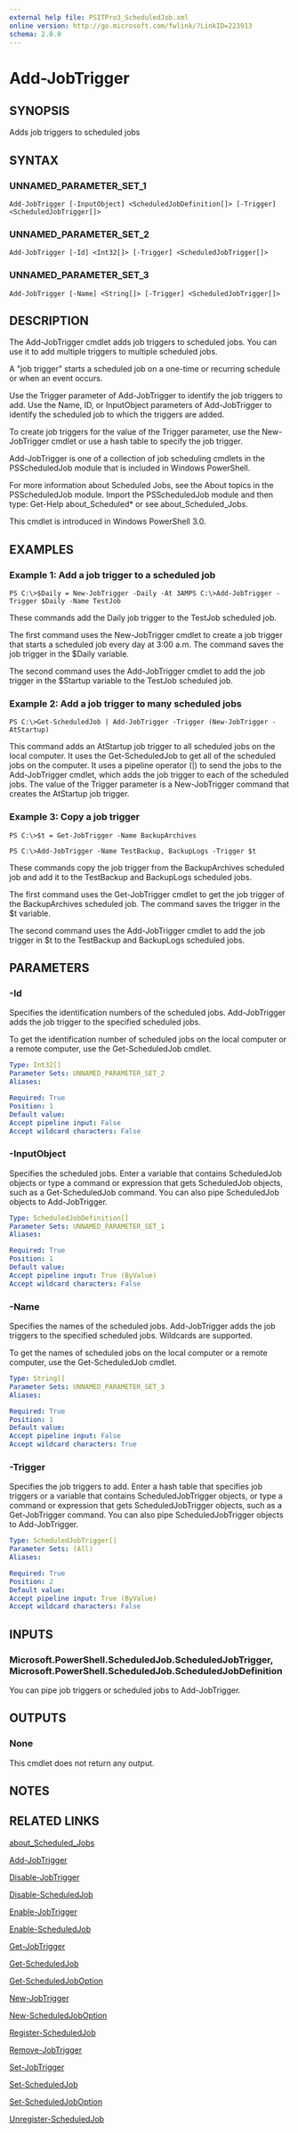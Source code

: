 ```yaml
---
external help file: PSITPro3_ScheduledJob.xml
online version: http://go.microsoft.com/fwlink/?LinkID=223913
schema: 2.0.0
---
```


# Add-JobTrigger
## SYNOPSIS
Adds job triggers to scheduled jobs

## SYNTAX

### UNNAMED_PARAMETER_SET_1
```
Add-JobTrigger [-InputObject] <ScheduledJobDefinition[]> [-Trigger] <ScheduledJobTrigger[]>
```

### UNNAMED_PARAMETER_SET_2
```
Add-JobTrigger [-Id] <Int32[]> [-Trigger] <ScheduledJobTrigger[]>
```

### UNNAMED_PARAMETER_SET_3
```
Add-JobTrigger [-Name] <String[]> [-Trigger] <ScheduledJobTrigger[]>
```

## DESCRIPTION
The Add-JobTrigger cmdlet adds job triggers to scheduled jobs.
You can use it to add multiple triggers to multiple scheduled jobs.

A "job trigger" starts a scheduled job on a one-time or recurring schedule or when an event occurs.

Use the Trigger parameter of Add-JobTrigger to identify the job triggers to add.
Use the Name, ID, or InputObject parameters of Add-JobTrigger to identify the scheduled job to which the triggers are added.

To create job triggers for the value of the Trigger parameter, use the New-JobTrigger cmdlet or use a hash table to specify the job trigger.

Add-JobTrigger is one of a collection of job scheduling cmdlets in the PSScheduledJob module that is included in Windows PowerShell.

For more information about Scheduled Jobs, see the About topics in the PSScheduledJob module.
Import the PSScheduledJob module and then type: Get-Help about_Scheduled* or see about_Scheduled_Jobs.

This cmdlet is introduced in Windows PowerShell 3.0.

## EXAMPLES

### Example 1: Add a job trigger to a scheduled job
```
PS C:\>$Daily = New-JobTrigger -Daily -At 3AMPS C:\>Add-JobTrigger -Trigger $Daily -Name TestJob
```

These commands add the Daily job trigger to the TestJob scheduled job.

The first command uses the New-JobTrigger cmdlet to create a job trigger that starts a scheduled job every day at 3:00 a.m.
The command saves the job trigger in the $Daily variable.

The second command uses the Add-JobTrigger cmdlet to add the job trigger in the $Startup variable to the TestJob scheduled job.

### Example 2: Add a job trigger to many scheduled jobs
```
PS C:\>Get-ScheduledJob | Add-JobTrigger -Trigger (New-JobTrigger -AtStartup)
```

This command adds an AtStartup job trigger to all scheduled jobs on the local computer.
It uses the Get-ScheduledJob to get all of the scheduled jobs on the computer.
It uses a pipeline operator (|) to send the jobs to the Add-JobTrigger cmdlet, which adds the job trigger to each of the scheduled jobs.
The value of the Trigger parameter is a New-JobTrigger command that creates the AtStartup job trigger.

### Example 3: Copy a job trigger
```
PS C:\>$t = Get-JobTrigger -Name BackupArchives

PS C:\>Add-JobTrigger -Name TestBackup, BackupLogs -Trigger $t
```

These commands copy the job trigger from the BackupArchives scheduled job and add it to the TestBackup and BackupLogs scheduled jobs.

The first command uses the Get-JobTrigger cmdlet to get the job trigger of the BackupArchives scheduled job.
The command saves the trigger in the $t variable.

The second command uses the Add-JobTrigger cmdlet to add the job trigger in $t to the TestBackup and BackupLogs scheduled jobs.

## PARAMETERS

### -Id
Specifies the identification numbers of the scheduled jobs.
Add-JobTrigger adds the job trigger to the specified scheduled jobs.

To get the identification number of scheduled jobs on the local computer or a remote computer, use the Get-ScheduledJob cmdlet.

```yaml
Type: Int32[]
Parameter Sets: UNNAMED_PARAMETER_SET_2
Aliases: 

Required: True
Position: 1
Default value: 
Accept pipeline input: False
Accept wildcard characters: False
```

### -InputObject
Specifies the scheduled jobs.
Enter a variable that contains ScheduledJob objects or type a command or expression that gets ScheduledJob objects, such as a Get-ScheduledJob command.
You can also pipe ScheduledJob objects to Add-JobTrigger.

```yaml
Type: ScheduledJobDefinition[]
Parameter Sets: UNNAMED_PARAMETER_SET_1
Aliases: 

Required: True
Position: 1
Default value: 
Accept pipeline input: True (ByValue)
Accept wildcard characters: False
```

### -Name
Specifies the names of the scheduled jobs.
Add-JobTrigger adds the job triggers to the specified scheduled jobs.
Wildcards are supported.

To get the names of scheduled jobs on the local computer or a remote computer, use the Get-ScheduledJob cmdlet.

```yaml
Type: String[]
Parameter Sets: UNNAMED_PARAMETER_SET_3
Aliases: 

Required: True
Position: 1
Default value: 
Accept pipeline input: False
Accept wildcard characters: True
```

### -Trigger
Specifies the job triggers to add.
Enter a hash table that specifies job triggers or a variable that contains ScheduledJobTrigger objects, or type a command or expression that gets ScheduledJobTrigger objects, such as a Get-JobTrigger command.
You can also pipe ScheduledJobTrigger objects to Add-JobTrigger.

```yaml
Type: ScheduledJobTrigger[]
Parameter Sets: (All)
Aliases: 

Required: True
Position: 2
Default value: 
Accept pipeline input: True (ByValue)
Accept wildcard characters: False
```

## INPUTS

### Microsoft.PowerShell.ScheduledJob.ScheduledJobTrigger, Microsoft.PowerShell.ScheduledJob.ScheduledJobDefinition
You can pipe job triggers or scheduled jobs to Add-JobTrigger.

## OUTPUTS

### None
This cmdlet does not return any output.

## NOTES

## RELATED LINKS

[about_Scheduled_Jobs](3b546629-703c-4939-b44f-52dd567bce92)

[Add-JobTrigger](d0ab1b5d-ca22-4518-a3dc-88ffb4578b62)

[Disable-JobTrigger](6387c972-06c8-4f7c-a1fe-35e0ed03b3cb)

[Disable-ScheduledJob](0f633d57-fe67-4fb8-b6f1-875395c76042)

[Enable-JobTrigger](a76ca67d-298b-4674-be43-af3f781eb570)

[Enable-ScheduledJob](e61a922e-b575-4b19-b29c-2b2b6f58ebcf)

[Get-JobTrigger](60c56495-7aa1-49fd-835a-09dfad27bdf8)

[Get-ScheduledJob](ff366cbf-5e3b-49fb-b987-d1a8d9822172)

[Get-ScheduledJobOption](00b922bf-0816-4817-bd07-0534538e5d68)

[New-JobTrigger](605eb27a-e8ff-4167-b94c-988b2b893696)

[New-ScheduledJobOption](a3262ad6-5b68-452e-80da-f53173bfa89f)

[Register-ScheduledJob](47e8f0de-6a42-447b-a024-9a20da5a852f)

[Remove-JobTrigger](46cc6c3a-d929-40d7-bf3f-0eb38d203879)

[Set-JobTrigger](d79c9eef-5446-40c2-a29c-28c13dffcd7c)

[Set-ScheduledJob](f759d9ff-6807-45d5-af98-7e56efd9615c)

[Set-ScheduledJobOption](5fe666db-ceed-4261-89ec-376dd01712f9)

[Unregister-ScheduledJob](a76ff3d0-1496-46a8-885a-b54552eda897)

